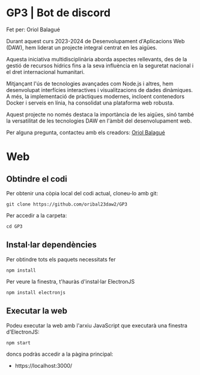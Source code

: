 # GP3 | Bot de discord

Fet per: Oriol Balagué


Durant aquest curs 2023-2024 de Desenvolupament d'Aplicacions Web (DAW), hem liderat un projecte integral centrat en les aigües. 

Aquesta iniciativa multidisciplinària aborda aspectes rellevants, des de la gestió de recursos hídrics fins a la seva influència en la seguretat nacional i el dret internacional humanitari. 

Mitjançant l'ús de tecnologies avançades com Node.js i altres, hem desenvolupat interfícies interactives i visualitzacions de dades dinàmiques. 
A més, la implementació de pràctiques modernes, incloent contenedors Docker i serveis en línia, ha consolidat una plataforma web robusta. 

Aquest projecte no només destaca la importància de les aigües, sinó també la versatilitat de les tecnologies DAW en l'àmbit del desenvolupament web.

Per alguna pregunta, contacteu amb els creadors: [Oriol Balagué](https://github.com/oribal23daw2)

# Web

## Obtindre el codi

Per obtenir una còpia local del codi actual, cloneu-lo amb git:

    git clone https://github.com/oribal23daw2/GP3
    
Per accedir a la carpeta:

    cd GP3

## Instal·lar dependències

Per obtindre tots els paquets necessitats fer

    npm install

Per veure la finestra, t'hauràs d'instal·lar ElectronJS

    npm install electronjs

## Executar la web

Podeu executar la web amb l'arxiu JavaScript que executarà una finestra d'ElectronJS:

    npm start

doncs podràs accedir a la pàgina principal:

+ https://localhost:3000/
